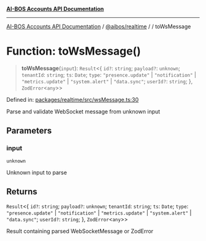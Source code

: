 [**AI-BOS Accounts API Documentation**](../../../README.md)

***

[AI-BOS Accounts API Documentation](../../../README.md) / [@aibos/realtime](../README.md) / [](../README.md) / toWsMessage

# Function: toWsMessage()

> **toWsMessage**(`input`): `Result`\<\{ `id?`: `string`; `payload?`: `unknown`; `tenantId`: `string`; `ts`: `Date`; `type`: `"presence.update"` \| `"notification"` \| `"metrics.update"` \| `"system.alert"` \| `"data.sync"`; `userId?`: `string`; \}, `ZodError`\<`any`\>\>

Defined in: [packages/realtime/src/wsMessage.ts:30](https://github.com/pohlai88/accounts/blob/48103fb36d28b2b9bfb33472b6de2f719773cde9/packages/realtime/src/wsMessage.ts#L30)

Parse and validate WebSocket message from unknown input

## Parameters

### input

`unknown`

Unknown input to parse

## Returns

`Result`\<\{ `id?`: `string`; `payload?`: `unknown`; `tenantId`: `string`; `ts`: `Date`; `type`: `"presence.update"` \| `"notification"` \| `"metrics.update"` \| `"system.alert"` \| `"data.sync"`; `userId?`: `string`; \}, `ZodError`\<`any`\>\>

Result containing parsed WebSocketMessage or ZodError
